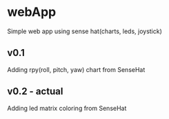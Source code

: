 # webApp
Simple web app using sense hat(charts, leds, joystick)

## v0.1
Adding rpy(roll, pitch, yaw) chart from SenseHat

## v0.2 - actual
Adding led matrix coloring from SenseHat